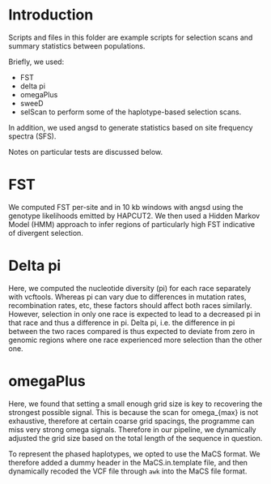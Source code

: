 # Introduction
Scripts and files in this folder are example scripts for selection scans and summary statistics between populations.

Briefly, we used: 
- FST
- delta pi
- omegaPlus
- sweeD
- selScan
to perform some of the haplotype-based selection scans.

In addition, we used angsd to generate statistics based on site frequency spectra (SFS).

Notes on particular tests are discussed below.

# FST
We computed FST per-site and in 10 kb windows with angsd using the genotype likelihoods emitted by HAPCUT2. We then used a Hidden Markov Model (HMM) approach to infer regions of particularly high FST indicative of divergent selection.

# Delta pi
Here, we computed the nucleotide diversity (pi) for each race separately with vcftools. Whereas pi can vary due to differences in mutation rates, recombination rates, etc, these factors should affect both races similarly. However, selection in only one race is expected to lead to a decreased pi in that race and thus a difference in pi. Delta pi, i.e. the difference in pi between the two races compared is thus expected to deviate from zero in genomic regions where one race experienced more selection than the other one.

# omegaPlus
Here, we found that setting a small enough grid size is key to recovering the strongest possible signal. This is because the scan for omega_{max} is not exhaustive, therefore at certain coarse grid spacings, the programme can miss very strong omega signals.
Therefore in our pipeline, we dynamically adjusted the grid size based on the total length of the sequence in question.

To represent the phased haplotypes, we opted to use the MaCS format. We therefore added a dummy header in the MaCS.in.template file, and then dynamically recoded the VCF file through `awk` into the MaCS file format.

